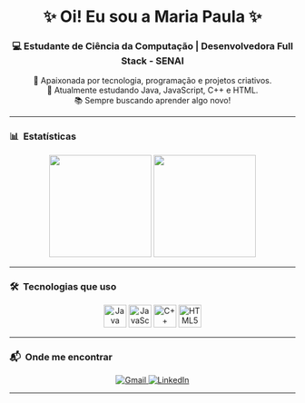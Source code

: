 <h1 align="center">✨ Oi! Eu sou a Maria Paula ✨</h1>

<h3 align="center">💻 Estudante de Ciência da Computação | Desenvolvedora Full Stack - SENAI</h3>

<p align="center">
  🌱 Apaixonada por tecnologia, programação e projetos criativos.
  <br/>
  🚀 Atualmente estudando Java, JavaScript, C++ e HTML.
  <br/>
  📚 Sempre buscando aprender algo novo!
</p>

---

### 📊 &nbsp;Estatísticas

<div align="center">
  <img src="https://github-readme-stats.vercel.app/api?username=MaryScript&show_icons=true&theme=dracula&count_private=true&hide_border=false" height="180"/>
  <img src="https://github-readme-stats.vercel.app/api/top-langs?username=MaryScript&layout=compact&theme=dracula&hide_border=false" height="180"/>
</div>

---

### 🛠️ &nbsp;Tecnologias que uso

<div align="center">
  <img src="https://cdn.jsdelivr.net/gh/devicons/devicon/icons/java/java-original.svg" height="40" alt="Java"/>
  <img src="https://cdn.jsdelivr.net/gh/devicons/devicon/icons/javascript/javascript-original.svg" height="40" alt="JavaScript"/>
  <img src="https://cdn.jsdelivr.net/gh/devicons/devicon/icons/cplusplus/cplusplus-original.svg" height="40" alt="C++"/>
  <img src="https://cdn.jsdelivr.net/gh/devicons/devicon/icons/html5/html5-original.svg" height="40" alt="HTML5"/>
</div>

---

### 📬 &nbsp;Onde me encontrar

<div align="center">
  <a href="mailto:mariap.sousa@undf.edu.br" target="_blank">
    <img src="https://img.shields.io/badge/Gmail-D14836?style=for-the-badge&logo=gmail&logoColor=white" alt="Gmail"/>
  </a>
  <a href="https://www.linkedin.com/in/maria-paula-ferreira321/" target="_blank">
    <img src="https://img.shields.io/badge/LinkedIn-0077B5?style=for-the-badge&logo=linkedin&logoColor=white" alt="LinkedIn"/>
  </a>
</div>

---


